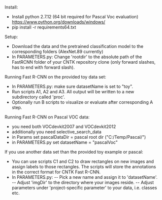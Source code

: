 Install:
- Install python 2.7.12 (64 bit required for Pascal Voc evaluation) https://www.python.org/downloads/windows/
- pip install -r requirements64.txt

Setup:
- Download the data and the pretrained classification model to the corresponding folders (AlexNet.89 currently)
- In PARAMETERS.py: Change 'rootdir' to the absolute path of the FastRCNN folder of your CNTK repository clone (only forward slashes, has to end with forward slash).

Running Fast R-CNN on the provided toy data set:
- In PARAMETERS.py: make sure datasetName is set to "toy".
- Run scripts A1, A2 and A3. All output will be written to a new subdirectory called 'proc'.
- Optionally run B scripts to visualize or evaluate after corresponding A step.


Running Fast R-CNN on Pascal VOC data:
- you need both VOCdevkit2007 and VOCdevkit2012
- additionally you need selective_search_data
- in Params set pascalDataDir = pascal root dir ("C:/Temp/Pascal/")
- in PARAMETERS.py set datasetName = "pascalVoc"

If you use another data set than the provided toy example or pascal:
- You can use scripts C1 and C2 to draw rectangles on new images and assign labels to those rectangles. The scripts will store the annotations in the correct format for CNTK Fast R-CNN.
- In PARAMETERS.py:
-- Pick a new name and assign it to 'datasetName'.
-- Adjust 'imgDir' to the directory where your images reside.
-- Adjust parameters under 'project-specific parameter' to your data, i.e. classes etc.
